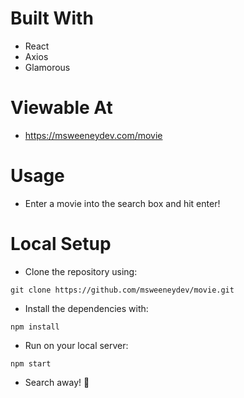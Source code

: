 # Built With

* React
* Axios
* Glamorous

# Viewable At

* https://msweeneydev.com/movie

# Usage

* Enter a movie into the search box and hit enter!

# Local Setup

* Clone the repository using:
```
git clone https://github.com/msweeneydev/movie.git
```
* Install the dependencies with:
```
npm install
```
* Run on your local server:
```
npm start
```
* Search away! :rocket:

